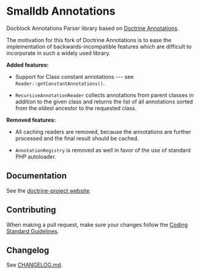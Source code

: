 # Smalldb Annotations

Docblock Annotations Parser library based on [Doctrine Annotations](https://github.com/doctrine/annotations).

The motivation for this fork of Doctrine Annotations is to ease the implementation
of backwards-incompatible features which are difficult to incorporate in such a widely used library. 

**Added features:**

  - Support for Class constant annotations --- see `Reader::getConstantAnnotations()`.
  
  - `RecursiveAnnotationReader` collects annotations from parent classes in addition to the given class
    and returns the list of all annotations sorted from the oldest ancestor to the requested class.
  
**Removed features:**

  - All caching readers are removed, because the annotations are further processed
    and the final result should be cached.

  - `AnnotationRegistry` is removed as well in favor of the use of standard PHP autoloader.


## Documentation

See the [doctrine-project website](https://www.doctrine-project.org/projects/doctrine-annotations/en/latest/index.html).

## Contributing

When making a pull request, make sure your changes follow the
[Coding Standard Guidelines](https://www.doctrine-project.org/projects/doctrine-coding-standard/en/latest/reference/index.html#introduction).

## Changelog

See [CHANGELOG.md](CHANGELOG.md).
